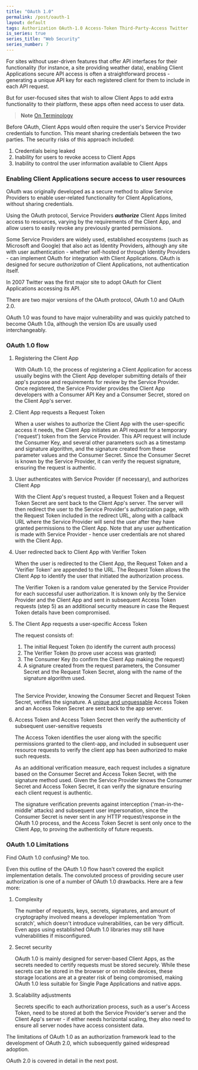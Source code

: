 ```yaml
---
title: "OAuth 1.0"
permalink: /post/oauth-1
layout: default
tags: Authorization OAuth-1.0 Access-Token Third-Party-Access Twitter
is_series: true
series_title: "Web Security"
series_number: 7
---
```


For sites without user-driven features that offer API interfaces for their functionality (for instance, a site providing weather data), enabling Client Applications secure API access is often a straightforward process - generating a unique API key for each registered client for them to include in each API request.

But for user-focused sites that wish to allow Client Apps to add extra functionality to their platform, these apps often need access to user data.

> **Note**
> [On Terminology](2023-03-15-oauth2-overview.md#notes-on-terminology)

Before OAuth, Client Apps would often require the user's Service Provider credentials to function. This meant sharing credentials between the two parties. The security risks of this approach included:

1) Credentials being leaked
2) Inability for users to revoke access to Client Apps
3) Inability to control the user information available to Client Apps

### Enabling Client Applications secure access to user resources

OAuth was originally developed as a secure method to allow Service Providers to enable user-related functionality for Client Applications, without sharing credentials.

Using the OAuth protocol, Service Providers ***authorize*** Client Apps limited access to resources, varying by the requirements of the Client App, and allow users to easily revoke any previously granted permissions. 

Some Service Providers are widely used, established ecosystems (such as Microsoft and Google) that also act as Identity Providers, although any site with user authentication - whether self-hosted or through Identity Providers - can implement OAuth for integration with Client Applications. OAuth is designed for secure *authorization* of Client Applications, not authentication itself.

In 2007 Twitter was the first major site to adopt OAuth for Client Applications accessing its API.

There are two major versions of the OAuth protocol, OAuth 1.0 and OAuth 2.0.

OAuth 1.0 was found to have major vulnerability and was quickly patched to become OAuth 1.0a, although the version IDs are usually used interchangeably.


### OAuth 1.0 flow

1) Registering the Client App
	
	With OAuth 1.0, the process of registering a Client Application for access usually begins with the Client App developer submitting details of their app's purpose and requirements for review by the Service Provider. Once registered, the Service Provider provides the Client App developers with a Consumer API Key and a Consumer Secret, stored on the Client App's server. 

2) Client App requests a Request Token

    When a user wishes to authorize the Client App with the user-specific access it needs, the Client App initiates an API request for a temporary ('request') token from the Service Provider. This API request will include the Consumer Key, and several other parameters such as a timestamp and signature algorithm, and the signature created from these parameter values and the Consumer Secret. Since the Consumer Secret is known by the Service Provider, it can verify the request signature, ensuring the request is authentic.

3) User authenticates with Service Provider (if necessary), and authorizes Client App

    With the Client App's request trusted, a Request Token and a Request Token Secret are sent back to the Client App's server. The server will then redirect the user to the Service Provider's authorization page, with the Request Token included in the redirect URL, along with a callback URL where the Service Provider will send the user after they have granted permissions to the Client App. Note that any user authentication is made with Service Provider - hence user credentials are not shared with the Client App.

4) User redirected back to Client App with Verifier Token 

    When the user is redirected to the Client App, the Request Token and a 'Verifier Token' are appended to the URL. The Request Token allows the Client App to identify the user that initiated the authorization process. 

    The Verifier Token is a random value generated by the Service Provider for each successful user authorization. It is known only by the Service Provider and the Client App and sent in subsequent Access Token requests (step 5) as an additional security measure in case the Request Token details have been compromised.

5) The Client App requests a user-specific Access Token

    The request consists of: 

    1. The initial Request Token (to identify the current auth process) 
    2. The Verifier Token (to prove user access was granted)    
    3. The Consumer Key (to confirm the Client App making the request)  
    4. A signature created from the request parameters, the Consumer Secret and the Request Token Secret, along with the name of the signature algorithm used.

    <br/>

    The Service Provider, knowing the Consumer Secret and Request Token Secret, verifies the signature. A [unique and unguessable](https://en.wikipedia.org/wiki/Cryptographically_secure_pseudorandom_number_generator) Access Token and an Access Token Secret are sent back to the app server.

6) Access Token and Access Token Secret then verify the authenticity of subsequent user-sensitive requests

    The Access Token identifies the user along with the specific permissions granted to the client-app, and included in subsequent user resource requests to verify the client app has been authorized to make such requests.

    As an additional verification measure, each request includes a signature based on the Consumer Secret and Access Token Secret, with the signature method used. Given the Service Provider knows the Consumer Secret and Access Token Secret, it can verify the signature ensuring each client request is authentic.

    The signature verification prevents against interception ('man-in-the-middle' attacks) and subsequent user impersonation, since the Consumer Secret is never sent in any HTTP request/response in the OAuth 1.0 process, and the Access Token Secret is sent only once to the Client App, to proving the authenticity of future requests.

### OAuth 1.0 Limitations 

Find OAuth 1.0 confusing? Me too. 

Even this outline of the OAuth 1.0 flow hasn't covered the explicit implementation details. The convoluted process of providing secure user authorization is one of a number of OAuth 1.0 drawbacks. Here are a few more:

1. Complexity   
    
    The number of requests, keys, secrets, signatures, and amount of cryptography involved means a developer implementation 'from scratch', which doesn't introduce vulnerabilities, can be very difficult. Even apps using established OAuth 1.0 libraries may still have vulnerabilities if misconfigured.

2. Secret security  
    
    OAuth 1.0 is mainly designed for server-based Client Apps, as the secrets needed to certify requests must be stored securely. While these secrets can be stored in the browser or on mobile devices, these storage locations are at a greater risk of being compromised, making OAuth 1.0 less suitable for Single Page Applications and native apps. 

3. Scalability adjustments  
    
    Secrets specific to each authorization process, such as a user's Access Token, need to be stored at both the Service Provider's server and the Client App's server - if either needs horizontal scaling, they also need to ensure all server nodes have access consistent data.


The limitations of OAuth 1.0 as an authorization framework lead to the development of OAuth 2.0, which subsequently gained widespread adoption.

OAuth 2.0 is covered in detail in the next post.

